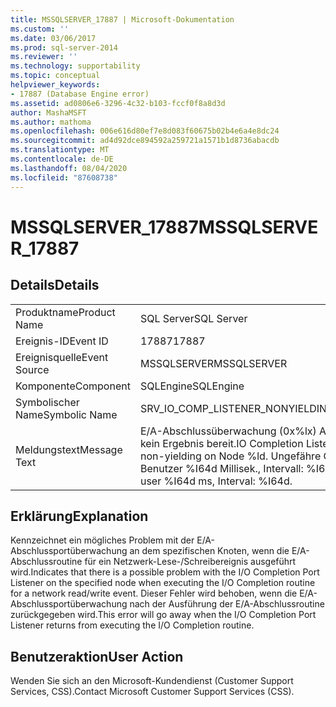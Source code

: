 ```yaml
---
title: MSSQLSERVER_17887 | Microsoft-Dokumentation
ms.custom: ''
ms.date: 03/06/2017
ms.prod: sql-server-2014
ms.reviewer: ''
ms.technology: supportability
ms.topic: conceptual
helpviewer_keywords:
- 17887 (Database Engine error)
ms.assetid: ad0806e6-3296-4c32-b103-fccf0f8a8d3d
author: MashaMSFT
ms.author: mathoma
ms.openlocfilehash: 006e616d80ef7e8d083f60675b02b4e6a4e8dc24
ms.sourcegitcommit: ad4d92dce894592a259721a1571b1d8736abacdb
ms.translationtype: MT
ms.contentlocale: de-DE
ms.lasthandoff: 08/04/2020
ms.locfileid: "87608738"
---
```

# <a name="mssqlserver_17887"></a><span data-ttu-id="6348b-102">MSSQLSERVER_17887</span><span class="sxs-lookup"><span data-stu-id="6348b-102">MSSQLSERVER_17887</span></span>
    
## <a name="details"></a><span data-ttu-id="6348b-103">Details</span><span class="sxs-lookup"><span data-stu-id="6348b-103">Details</span></span>  
  
|||  
|-|-|  
|<span data-ttu-id="6348b-104">Produktname</span><span class="sxs-lookup"><span data-stu-id="6348b-104">Product Name</span></span>|<span data-ttu-id="6348b-105">SQL Server</span><span class="sxs-lookup"><span data-stu-id="6348b-105">SQL Server</span></span>|  
|<span data-ttu-id="6348b-106">Ereignis-ID</span><span class="sxs-lookup"><span data-stu-id="6348b-106">Event ID</span></span>|<span data-ttu-id="6348b-107">17887</span><span class="sxs-lookup"><span data-stu-id="6348b-107">17887</span></span>|  
|<span data-ttu-id="6348b-108">Ereignisquelle</span><span class="sxs-lookup"><span data-stu-id="6348b-108">Event Source</span></span>|<span data-ttu-id="6348b-109">MSSQLSERVER</span><span class="sxs-lookup"><span data-stu-id="6348b-109">MSSQLSERVER</span></span>|  
|<span data-ttu-id="6348b-110">Komponente</span><span class="sxs-lookup"><span data-stu-id="6348b-110">Component</span></span>|<span data-ttu-id="6348b-111">SQLEngine</span><span class="sxs-lookup"><span data-stu-id="6348b-111">SQLEngine</span></span>|  
|<span data-ttu-id="6348b-112">Symbolischer Name</span><span class="sxs-lookup"><span data-stu-id="6348b-112">Symbolic Name</span></span>|<span data-ttu-id="6348b-113">SRV_IO_COMP_LISTENER_NONYIELDING</span><span class="sxs-lookup"><span data-stu-id="6348b-113">SRV_IO_COMP_LISTENER_NONYIELDING</span></span>|  
|<span data-ttu-id="6348b-114">Meldungstext</span><span class="sxs-lookup"><span data-stu-id="6348b-114">Message Text</span></span>|<span data-ttu-id="6348b-115">E/A-Abschlussüberwachung (0x%lx) Arbeitsthread 0x%p stellt im Knoten %ld kein Ergebnis bereit.</span><span class="sxs-lookup"><span data-stu-id="6348b-115">IO Completion Listener (0x%lx) Worker 0x%p appears to be non-yielding on Node %ld.</span></span> <span data-ttu-id="6348b-116">Ungefähre CPU-Belegung: Kernel %I64d Millisek., Benutzer %I64d Millisek., Intervall: %I64d.</span><span class="sxs-lookup"><span data-stu-id="6348b-116">Approx CPU Used: kernel %I64d ms, user %I64d ms, Interval: %I64d.</span></span>|  
  
## <a name="explanation"></a><span data-ttu-id="6348b-117">Erklärung</span><span class="sxs-lookup"><span data-stu-id="6348b-117">Explanation</span></span>  
 <span data-ttu-id="6348b-118">Kennzeichnet ein mögliches Problem mit der E/A-Abschlussportüberwachung an dem spezifischen Knoten, wenn die E/A-Abschlussroutine für ein Netzwerk-Lese-/Schreibereignis ausgeführt wird.</span><span class="sxs-lookup"><span data-stu-id="6348b-118">Indicates that there is a possible problem with the I/O Completion Port Listener on the specified node when executing the I/O Completion routine for a network read/write event.</span></span> <span data-ttu-id="6348b-119">Dieser Fehler wird behoben, wenn die E/A-Abschlussportüberwachung nach der Ausführung der E/A-Abschlussroutine zurückgegeben wird.</span><span class="sxs-lookup"><span data-stu-id="6348b-119">This error will go away when the I/O Completion Port Listener returns from executing the I/O Completion routine.</span></span>  
  
## <a name="user-action"></a><span data-ttu-id="6348b-120">Benutzeraktion</span><span class="sxs-lookup"><span data-stu-id="6348b-120">User Action</span></span>  
 <span data-ttu-id="6348b-121">Wenden Sie sich an den Microsoft-Kundendienst (Customer Support Services, CSS).</span><span class="sxs-lookup"><span data-stu-id="6348b-121">Contact Microsoft Customer Support Services (CSS).</span></span>  
  
  

